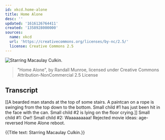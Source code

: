 ```yaml
---
id: xkcd.home-alone
title: Home Alone
desc: ''
updated: '1616126764411'
created: '1358928000000'
sources:
  name: xkcd
  url: 'https://creativecommons.org/licenses/by-nc/2.5/'
  license: Creative Commons 2.5
---
```

![Starring Macaulay Culkin.](https://imgs.xkcd.com/comics/home_alone.png)
> "Home Alone", by Randall Munroe, licensed under Creative Commons Attribution-NonCommercial 2.5 License

## Transcript
[[A bearded man stands at the top of some stairs. A paintcan on a rope is swinging from the top down to the bottom. Small child #1 has just been hit in the face with the can. Small child #2 is lying on the floor crying.]]
Small child #1: Ow!!
Small child #2: Waaaaaaaaa!
Rejected movie ideas: age-reversed Home Alone reboot.

{{Title text: Starring Macaulay Culkin.}}
